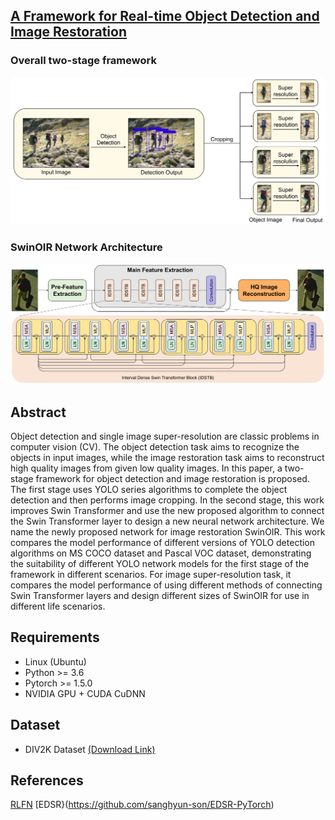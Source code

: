 ## [A Framework for Real-time Object Detection and Image Restoration](https://arxiv.org/abs/)
### Overall two-stage framework
<p align="center">
  <img src="img/figure_stage.jpg" width="640" title="Stage-1">
</p>

### SwinOIR Network Architecture
<p align="center">
  <img src="img/figure_swinoir.jpg" width="640" title="Stage-2">
</p>

## Abstract
Object detection and single image super-resolution are classic problems in computer vision (CV). The object detection task aims to recognize the objects in input images, while the image restoration task aims to reconstruct high quality images from given low quality images. In this paper, a two-stage framework for object detection and image restoration is proposed. The first stage uses YOLO series algorithms to complete the object detection and then performs image cropping. In the second stage, this work improves Swin Transformer and use the new proposed algorithm to connect the Swin Transformer layer to design a new neural network architecture. We name the newly proposed network for image restoration SwinOIR. This work compares the model performance of different versions of YOLO detection algorithms on MS COCO dataset and Pascal VOC dataset, demonstrating the suitability of different YOLO network models for the first stage of the framework in different scenarios. For image super-resolution task, it compares the model performance of using different methods of connecting Swin Transformer layers and design different sizes of SwinOIR for use in different life scenarios.

## Requirements
* Linux (Ubuntu)
* Python >= 3.6
* Pytorch >= 1.5.0
* NVIDIA GPU + CUDA CuDNN

## Dataset
* DIV2K Dataset [(Download Link)](https://data.vision.ee.ethz.ch/cvl/DIV2K/)



## References
[RLFN](https://github.com/bytedance/RLFN)
[EDSR}(https://github.com/sanghyun-son/EDSR-PyTorch)
